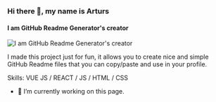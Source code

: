 ### Hi there 👋, my name is Arturs
#### I am GitHub Readme Generator's creator
![I am GitHub Readme Generator's creator](https://i.ytimg.com/vi/Fs1G1BcP4BI/maxresdefault.jpg)

I made this project just for fun, it allows you to create nice and simple GitHub Readme files that you can copy/paste and use in your profile.

Skills: VUE JS / REACT / JS / HTML / CSS

- 🔭 I’m currently working on this page. 




